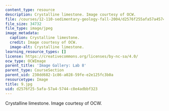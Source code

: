```yaml
---
content_type: resource
description: Crystalline limestone. Image courtesy of OCW.
file: /courses/12-110-sedimentary-geology-fall-2004/d2576f255afa57a45744c8e4adbbf323_9.jpg
file_size: 34732
file_type: image/jpeg
image_metadata:
  caption: Crystalline limestone.
  credit: Image courtesy of OCW.
  image-alt: Crystalline limestone.
learning_resource_types: []
license: https://creativecommons.org/licenses/by-nc-sa/4.0/
ocw_type: OCWImage
parent_title: 'Image Gallery: Lab 8'
parent_type: CourseSection
parent_uid: 230dd682-1c86-a028-59fe-e2e125fc3b0a
resourcetype: Image
title: 9.jpg
uid: d2576f25-5afa-57a4-5744-c8e4adbbf323
---
```

Crystalline limestone. Image courtesy of OCW.